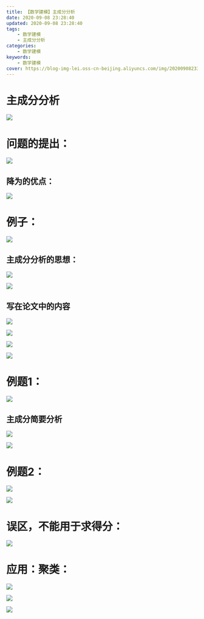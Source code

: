 ```yaml
---
title: 【数学建模】主成分分析
date: 2020-09-08 23:28:40
updated: 2020-09-08 23:28:40
tags:
    - 数学建模
    - 主成分分析
categories:
    - 数学建模
keywords:
    - 数学建模
cover: https://blog-img-lei.oss-cn-beijing.aliyuncs.com/img/20200908233132.png
---
```

# 主成分分析

![](https://blog-img-lei.oss-cn-beijing.aliyuncs.com/img/image-20200908205748343.png)

# 问题的提出：

![](https://blog-img-lei.oss-cn-beijing.aliyuncs.com/img/image-20200908210002357.png)

## 降为的优点：

![](https://blog-img-lei.oss-cn-beijing.aliyuncs.com/img/image-20200908210852284.png)

# 例子：

![](https://blog-img-lei.oss-cn-beijing.aliyuncs.com/img/image-20200908210905448.png)

## 主成分分析的思想：

![](https://blog-img-lei.oss-cn-beijing.aliyuncs.com/img/image-20200908211019073.png)

![](C:\Users\Anadem\AppData\Roaming\Typora\typora-user-images\image-20200908211207191.png)

## 写在论文中的内容

![](https://blog-img-lei.oss-cn-beijing.aliyuncs.com/img/image-20200908211313682.png)

![](https://blog-img-lei.oss-cn-beijing.aliyuncs.com/img/image-20200908211347819.png)

![](https://blog-img-lei.oss-cn-beijing.aliyuncs.com/img/image-20200908211712615.png)

![](https://blog-img-lei.oss-cn-beijing.aliyuncs.com/img/image-20200908211650168.png)

# 例题1：

![](https://blog-img-lei.oss-cn-beijing.aliyuncs.com/img/image-20200908212119491.png)

## 主成分简要分析

![](https://blog-img-lei.oss-cn-beijing.aliyuncs.com/img/image-20200908213759220.png)

![](https://blog-img-lei.oss-cn-beijing.aliyuncs.com/img/image-20200908213948336.png)

# 例题2：

![](https://blog-img-lei.oss-cn-beijing.aliyuncs.com/img/image-20200908214149755.png)

![](https://blog-img-lei.oss-cn-beijing.aliyuncs.com/img/image-20200908223412955.png)

# 误区，不能用于求得分：

![](https://blog-img-lei.oss-cn-beijing.aliyuncs.com/img/image-20200908223620203.png)

# 应用：聚类：

![](https://blog-img-lei.oss-cn-beijing.aliyuncs.com/img/image-20200908223642163.png)

![](https://blog-img-lei.oss-cn-beijing.aliyuncs.com/img/image-20200908224002827.png)

![](https://blog-img-lei.oss-cn-beijing.aliyuncs.com/img/image-20200908224357951.png)